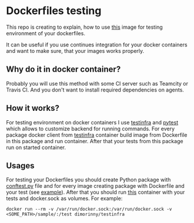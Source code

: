 # Dockerfiles testing
This repo is creating to explain, how to use [this](https://hub.docker.com/r/dimorinny/testinfra/) image for testing environment of your dockerfiles.

It can be useful if you use continues integration for your docker containers and want to make sure, that your images works properly.

## Why do it in docker container?
Probably you will use this method with some CI server such as Teamcity or Travis CI. And you don't want to install required dependencies on agents.

## How it works?
For testing environment on docker containers I use [testinfra](https://github.com/philpep/testinfra) and [pytest](https://github.com/pytest-dev/pytest) which allows to customize backend for running commands. For every package docker client from [testinfra](https://hub.docker.com/r/dimorinny/testinfra/) container build image from Dockerfile in this package and run container. After that your tests from this package run on started container.

## Usages
For testing your Dockerfiles you should create Python package with [conftest.py](https://github.com/dimorinny/dockerfiles-testing/blob/master/sample/conftest.py) file and for every image creating package with Dockerfile and your test (see [example](https://github.com/dimorinny/dockerfiles-testing/blob/master/sample/alpine/)). After that you should run [this](https://hub.docker.com/r/dimorinny/testinfra/) container with your tests and docker.sock as volumes. For example:
```
docker run --rm -v /var/run/docker.sock:/var/run/docker.sock -v <SOME_PATH>/sample/:/test dimorinny/testinfra
```